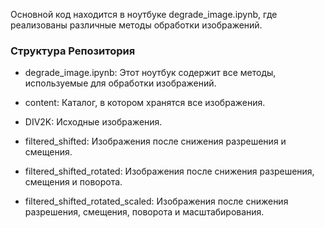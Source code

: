 Основной код находится в ноутбуке degrade_image.ipynb, где реализованы различные методы обработки изображений.

### Структура Репозитория
- degrade_image.ipynb: Этот ноутбук содержит все методы, используемые для обработки изображений.

- content: Каталог, в котором хранятся все изображения.

 - DIV2K: Исходные изображения.

 - filtered_shifted: Изображения после снижения разрешения и смещения.

 - filtered_shifted_rotated: Изображения после снижения разрешения, смещения и поворота.

 - filtered_shifted_rotated_scaled: Изображения после снижения разрешения, смещения, поворота и масштабирования.
